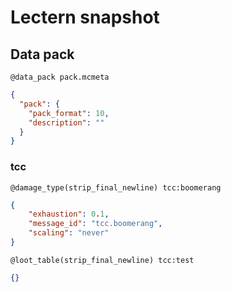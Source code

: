 # Lectern snapshot

## Data pack

`@data_pack pack.mcmeta`

```json
{
  "pack": {
    "pack_format": 10,
    "description": ""
  }
}
```

### tcc

`@damage_type(strip_final_newline) tcc:boomerang`

```json
{
    "exhaustion": 0.1,
    "message_id": "tcc.boomerang",
    "scaling": "never"
}
```

`@loot_table(strip_final_newline) tcc:test`

```json
{}
```
